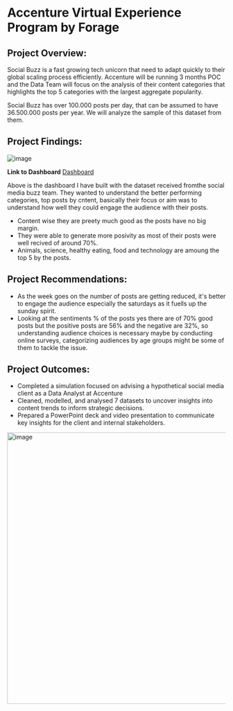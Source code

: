 # **Accenture Virtual Experience Program by Forage**

## **Project Overview:**

Social Buzz is a fast growing tech unicorn that need to adapt quickly to their global scaling process efficiently. Accenture will be running 3 months POC and the Data Team will focus on the analysis of their content categories that highlights the top 5 categories with the largest aggregate popularity.

Social Buzz has over 100.000 posts per day, that can be assumed to have 36.500.000 posts per year. We will analyze the sample of this dataset from them.

## **Project Findings:**
![image](https://github.com/Gnpavan/Accenture_Forage_Virtual_Experience_Program/assets/89655397/0762c20a-2ad6-49c4-98a2-b6c282e83a35)

**Link to Dashboard** [Dashboard](https://github.com/Gnpavan/Accenture_Forage_Virtual_Experience_Program/blob/master/Task_4/Social%20Media%20Buzz%20Analytics%20DB.pbix)

Above is the dashboard I have built with the dataset received fromthe social media buzz team. They wanted to understand the better performing categories, top posts by cntent, basically their focus or aim was to understand how well they could engage the audience with their posts.

- Content wise they are preety much good as the posts have no big margin.
- They were able to generate more posivity as most of their posts were well recived of around 70%.
- Animals, science, healthy eating, food and technology are amoung the top 5 by the posts.

## **Project Recommendations:**

- As the week goes on the number of posts are getting reduced, it's better to engage the audience especially the saturdays as it fuells up the sunday spirit.
- Looking at the sentiments % of the posts yes there are of 70% good posts but the positive posts are 56% and the negative are 32%, so understanding audience choices is necessary maybe by conducting online surveys, categorizing audiences by age groups might be some of them to tackle the issue.

## **Project Outcomes:**

- Completed a simulation focused on advising a hypothetical social media client as a Data Analyst at Accenture
-	Cleaned, modelled, and analysed 7 datasets to uncover insights into content trends to inform strategic decisions.
-	Prepared a PowerPoint deck and video presentation to communicate key insights for the client and internal stakeholders.

<img width="627" alt="image" src="https://github.com/Gnpavan/Accenture_Forage_Virtual_Experience_Program/assets/89655397/bd1930f3-95d6-4fb0-a95e-b53e53c8c62f">


